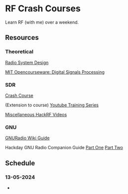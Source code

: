 # RF Crash Courses

Learn RF (with me) over a weekend. 

## Resources

### Theoretical 
[Radio System Design](https://youtube.com/playlist?list=PLGF140BA5wtWgW9bAd6DtF3MaYbhPtFwd&si=Bu5R834sA-UY8G6g)

[MIT Opencourseware: Digital Signals Processing](https://ocw.mit.edu/courses/res-6-008-digital-signal-processing-spring-2011/)

### SDR
[Crash Course](https://greatscottgadgets.com/sdr/)

(Extension to course) [Youtube Training Series](https://www.youtube.com/playlist?list=PLu0BPYzTjiHru1KmPThmbY-8rRm3EWvUQ)

[Miscellaneous HackRF Videos](https://www.youtube.com/playlist?list=PLu0BPYzTjiHqnqMgh0Gg5TAcrTiOeW76P)

### GNU
[GNURadio Wiki Guide](https://wiki.gnuradio.org/index.php/Tutorials)

Hackday GNU Radio Companion Guide [Part One](https://www.youtube.com/watch?v=ufxBX_uNCa0) [Part Two](https://www.youtube.com/watch?v=m0GGBFBWFfU)

## Schedule

### 13-05-2024
* 